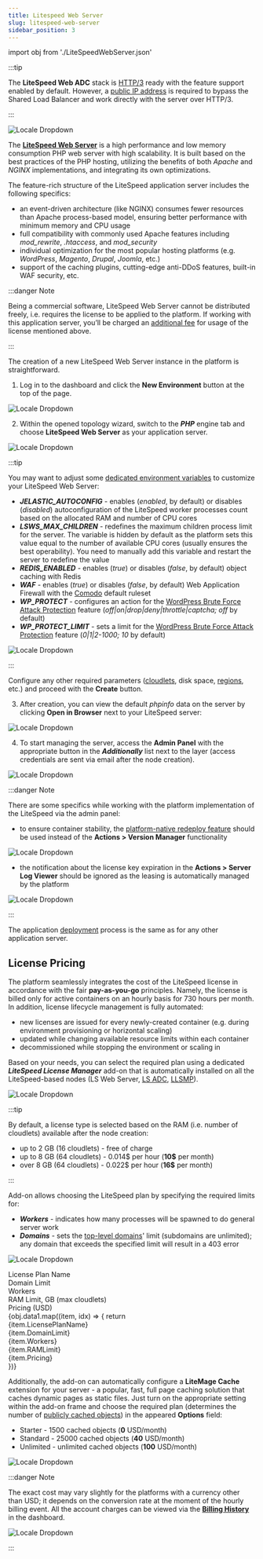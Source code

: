 ```yaml
---
title: Litespeed Web Server
slug: litespeed-web-server
sidebar_position: 3
---
```


import obj from './LiteSpeedWebServer.json'

<!-- ## LiteSpeed Web Server -->

:::tip

The **LiteSpeed Web ADC** stack is [HTTP/3](https://cloudmydc.com/) ready with the feature support enabled by default. However, a [public IP address](https://cloudmydc.com/) is required to bypass the Shared Load Balancer and work directly with the server over HTTP/3.

:::

<div style={{
    display: 'grid',
    gridTemplateColumns: '0.15fr 1fr',
    gap: '10px'
}}>
<div>
<div style={{
    display: 'flex',
    alignItems: 'center',
    justifyContent: 'cetner',
}}>

![Locale Dropdown](./img/LiteSpeedWebServer/01-litespeed-web-server-logo.png)

</div>
</div>
<div>

The [**LiteSpeed Web Server**](https://cloudmydc.com/) is a high performance and low memory consumption PHP web server with high scalability. It is built based on the best practices of the PHP hosting, utilizing the benefits of both _Apache_ and _NGINX_ implementations, and integrating its own optimizations.

The feature-rich structure of the LiteSpeed application server includes the following specifics:

</div>
</div>

- an event-driven architecture (like NGINX) consumes fewer resources than Apache process-based model, ensuring better performance with minimum memory and CPU usage
- full compatibility with commonly used Apache features including _mod_rewrite_, _.htaccess_, and _mod_security_
- individual optimization for the most popular hosting platforms (e.g. _WordPress_, _Magento_, _Drupal_, _Joomla_, etc.)
- support of the caching plugins, cutting-edge anti-DDoS features, built-in WAF security, etc.

:::danger Note

Being a commercial software, LiteSpeed Web Server cannot be distributed freely, i.e. requires the license to be applied to the platform. If working with this application server, you’ll be charged an [additional fee](https://cloudmydc.com/) for usage of the license mentioned above.

:::

The creation of a new LiteSpeed Web Server instance in the platform is straightforward.

1. Log in to the dashboard and click the **New Environment** button at the top of the page.

<div style={{
    display:'flex',
    justifyContent: 'center',
    margin: '0 0 1rem 0'
}}>

![Locale Dropdown](./img/LiteSpeedWebServer/02-new-environment-button.png)

</div>

2. Within the opened topology wizard, switch to the **_PHP_** engine tab and choose **LiteSpeed Web Server** as your application server.

<div style={{
    display:'flex',
    justifyContent: 'center',
    margin: '0 0 1rem 0'
}}>

![Locale Dropdown](./img/LiteSpeedWebServer/03-litespeed-application-server-wizard.png)

</div>

:::tip

You may want to adjust some [dedicated environment variables](https://cloudmydc.com/) to customize your LiteSpeed Web Server:

- **_JELASTIC_AUTOCONFIG_** - enables (_enabled_, by default) or disables (_disabled_) autoconfiguration of the LiteSpeed worker processes count based on the allocated RAM and number of CPU cores
- **_LSWS_MAX_CHILDREN_** - redefines the maximum children process limit for the server. The variable is hidden by default as the platform sets this value equal to the number of available CPU cores (usually ensures the best operability). You need to manually add this variable and restart the server to redefine the value
- **_REDIS_ENABLED_** - enables (_true_) or disables (_false_, by default) object caching with Redis
- **_WAF_** - enables (_true_) or disables (_false_, by default) Web Application Firewall with the [Comodo](https://cloudmydc.com/) default ruleset
- **_WP_PROTECT_** - configures an action for the [WordPress Brute Force Attack Protection](https://cloudmydc.com/) feature (_off|on|drop|deny|throttle|captcha; off_ by default)
- **_WP_PROTECT_LIMIT_** - sets a limit for the [WordPress Brute Force Attack Protection](https://cloudmydc.com/) feature (_0|1|2-1000; 10_ by default)

<div style={{
    display:'flex',
    justifyContent: 'center',
    margin: '0 0 1rem 0'
}}>

![Locale Dropdown](./img/LiteSpeedWebServer/04-litespeed-variables.png)

</div>

:::

Configure any other required parameters ([cloudlets](/platform-overview/cloudlet), disk space, [regions](https://cloudmydc.com/), etc.) and proceed with the **Create** button.

3. After creation, you can view the default _phpinfo_ data on the server by clicking **Open in Browser** next to your LiteSpeed server:

<div style={{
    display:'flex',
    justifyContent: 'center',
    margin: '0 0 1rem 0'
}}>

![Locale Dropdown](./img/LiteSpeedWebServer/05-litespeed-open-in-browser.png)

</div>

4. To start managing the server, access the **Admin Panel** with the appropriate button in the **_Additionally_** list next to the layer (access credentials are sent via email after the node creation).

<div style={{
    display:'flex',
    justifyContent: 'center',
    margin: '0 0 1rem 0'
}}>

![Locale Dropdown](./img/LiteSpeedWebServer/06-litespeed-admin-panel.png)

</div>

:::danger Note

There are some specifics while working with the platform implementation of the LiteSpeed via the admin panel:

- to ensure container stability, the [platform-native redeploy feature](https://cloudmydc.com/) should be used instead of the **Actions > Version Manager** functionality

<div style={{
    display:'flex',
    justifyContent: 'center',
    margin: '0 0 1rem 0'
}}>

![Locale Dropdown](./img/LiteSpeedWebServer/07-litespeed-version-management.png)

</div>

- the notification about the license key expiration in the **Actions > Server Log Viewer** should be ignored as the leasing is automatically managed by the platform

<div style={{
    display:'flex',
    justifyContent: 'center',
    margin: '0 0 1rem 0'
}}>

![Locale Dropdown](./img/LiteSpeedWebServer/08-litespeed-license-key-expiration-notice.png)

</div>

:::

The application [deployment](https://cloudmydc.com/) process is the same as for any other application server.

## License Pricing

The platform seamlessly integrates the cost of the LiteSpeed license in accordance with the fair **pay-as-you-go** principles. Namely, the license is billed only for active containers on an hourly basis for 730 hours per month. In addition, license lifecycle management is fully automated:

- new licenses are issued for every newly-created container (e.g. during environment provisioning or horizontal scaling)
- updated while changing available resource limits within each container
- decommissioned while stopping the environment or scaling in

Based on your needs, you can select the required plan using a dedicated **_LiteSpeed License Manager_** add-on that is automatically installed on all the LiteSpeed-based nodes (LS Web Server, [LS ADC](https://cloudmydc.com/), [LLSMP](https://cloudmydc.com/)).

<div style={{
    display:'flex',
    justifyContent: 'center',
    margin: '0 0 1rem 0'
}}>

![Locale Dropdown](./img/LiteSpeedWebServer/09-litespeed-license-manager.png)

</div>

:::tip

By default, a license type is selected based on the RAM (i.e. number of cloudlets) available after the node creation:

- up to 2 GB (16 cloudlets) - free of charge
- up to 8 GB (64 cloudlets) - 0.014$ per hour (**10$** per month)
- over 8 GB (64 cloudlets) - 0.022$ per hour (**16$** per month)

:::

Add-on allows choosing the LiteSpeed plan by specifying the required limits for:

- **_Workers_** - indicates how many processes will be spawned to do general server work
- **_Domains_** - sets the [top-level domains](https://cloudmydc.com/)' limit (subdomains are unlimited); any domain that exceeds the specified limit will result in a 403 error

<div style={{
    display:'flex',
    justifyContent: 'center',
    margin: '0 0 1rem 0'
}}>

![Locale Dropdown](./img/LiteSpeedWebServer/10-configure-litespeed-license.png)

</div>

<div style={{
        width: '100%',
        margin: '0 0 5rem 0',
        borderRadius: '7px',
        overflow: 'hidden',
    }} >
    <div>
        <div style={{
            width: '100%',
            height: 'auto',
            border: '1px solid var(--ifm-toc-border-color)',
            display: 'grid', 
            fontWeight: '500',
            color: 'var(--table-color-primary)',
            background: 'var(--table-bg-primary-t2)', 
            gridTemplateColumns: '1fr 1fr 1fr 1fr 1fr',
            overflow: 'hidden',
        }}>
            <div style={{
                display: 'flex', 
                alignItems: 'center', 
                justifyContent: 'center',
                padding: '20px',
                wordBreak: 'break-word',
                borderRight: '1px solid var(--ifm-toc-border-color)',
            }}>
                License Plan Name
            </div>
            <div style={{
                display: 'flex', 
                alignItems: 'center', 
                justifyContent: 'center',
                padding: '20px',
                borderRight: '1px solid var(--ifm-toc-border-color)',
                wordBreak: 'break-word'
            }}>
               Domain Limit
            </div>
            <div style={{
                display: 'flex', 
                alignItems: 'center', 
                justifyContent: 'center',
                padding: '20px',
                borderRight: '1px solid var(--ifm-toc-border-color)',
                wordBreak: 'break-word'
            }}>
               Workers
            </div> 
            <div style={{
                display: 'flex', 
                alignItems: 'center', 
                justifyContent: 'center',
                padding: '20px',
                borderRight: '1px solid var(--ifm-toc-border-color)',
                wordBreak: 'break-word'
            }}>
               RAM Limit, GB
(max cloudlets)
            </div> 
            <div style={{
                display: 'flex', 
                alignItems: 'center', 
                justifyContent: 'center',
                padding: '20px',
                borderRight: '1px solid var(--ifm-toc-border-color)',
                wordBreak: 'break-word'
            }}>
              Pricing (USD)
            </div> 
        </div>
        {obj.data1.map((item, idx) => {
          return <div key={idx} style={{
            width: '100%',
            height: 'auto',
            border: '1px solid var(--ifm-toc-border-color)',
            display: 'grid', 
         gridTemplateColumns: '1fr 1fr 1fr 1fr 1fr',
            fontWeight: '400',
        }}>
            <div style={{
                padding: '20px',
                borderRight: '1px solid var(--ifm-toc-border-color)',
                background: 'var(--table-bg-primary-t1)',
                display: 'flex', 
                alignItems: 'center', 
                justifyContent: 'flex-start',
                wordBreak: 'break-all',
                padding: '20px',
            }}>
                {item.LicensePlanName}
            </div>
            <div style={{
                padding: '20px',
                wordBreak: 'break-all'
            }}>
                {item.DomainLimit}
            </div>
            <div style={{
                wordBreak: 'break-all',
                 padding: '20px',
            }}>
                {item.Workers}
            </div>
            <div style={{
                wordBreak: 'break-all',
                 padding: '20px',
            }}>
                {item.RAMLimit}
            </div>
            <div style={{
                wordBreak: 'break-all',
                 padding: '20px',
            }}>
                {item.Pricing}
            </div>
        </div> 
        })}
    </div> 
</div>

Additionally, the add-on can automatically configure a **LiteMage Cache** extension for your server - a popular, fast, full page caching solution that caches dynamic pages as static files. Just turn on the appropriate setting within the add-on frame and choose the required plan (determines the number of [publicly cached objects](https://cloudmydc.com/)) in the appeared **Options** field:

- Starter - 1500 cached objects (**0** USD/month)
- Standard - 25000 cached objects (**40** USD/month)
- Unlimited - unlimited cached objects (**100** USD/month)

<div style={{
    display:'flex',
    justifyContent: 'center',
    margin: '0 0 1rem 0'
}}>

![Locale Dropdown](./img/LiteSpeedWebServer/11-litemage-cache-for-litespeed.png)

</div>

:::danger Note

The exact cost may vary slightly for the platforms with a currency other than USD; it depends on the conversion rate at the moment of the hourly billing event. All the account charges can be viewed via the [**Billing History**](https://cloudmydc.com/) in the dashboard.

<div style={{
    display:'flex',
    justifyContent: 'center',
    margin: '0 0 1rem 0'
}}>

![Locale Dropdown](./img/LiteSpeedWebServer/12-litespeed-license-in-billing-history.png)

</div>

:::
